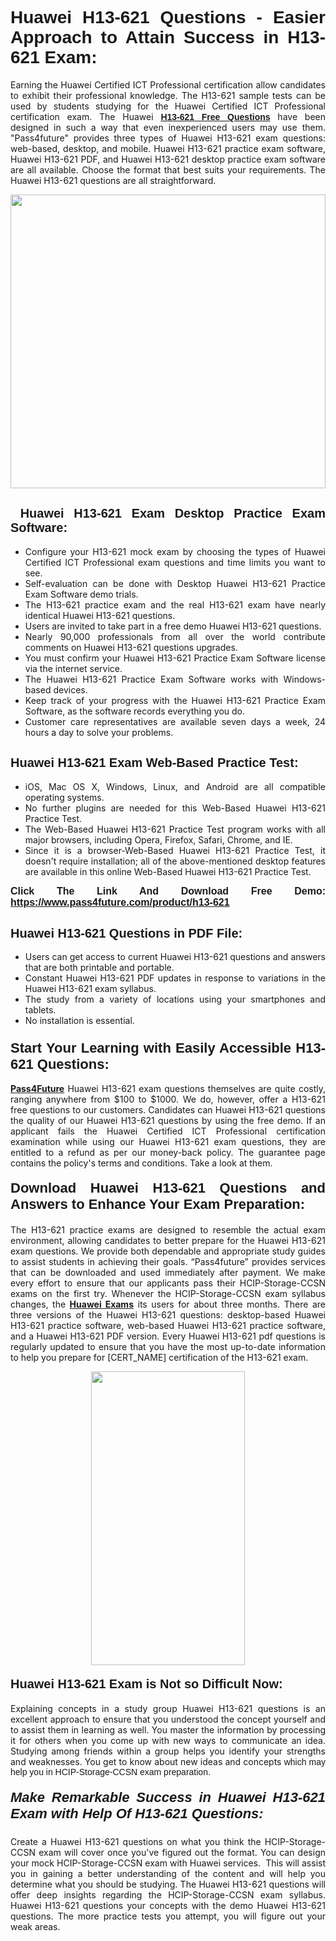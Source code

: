 <h1 style="text-align: justify;"><span style="font-family:Tahoma,Geneva,sans-serif;"><strong>Huawei H13-621 Questions - Easier Approach to Attain Success in H13-621 Exam:</strong></span></h1>

<p style="text-align: justify;">Earning the Huawei Certified ICT Professional certification allow candidates to exhibit their professional knowledge. The H13-621 sample tests can be used by students studying for the Huawei Certified ICT Professional certification exam. The Huawei <a href="https://www.pass4future.com/questions/huawei/h13-621" target="_blank"><span style="font-family:Tahoma,Geneva,sans-serif;"><strong>H13-621 Free Questions</strong></span></a> have been designed in such a way that even inexperienced users may use them. "Pass4future" provides three types of Huawei H13-621 exam questions: web-based, desktop, and mobile. Huawei H13-621 practice exam software, Huawei H13-621 PDF, and Huawei H13-621 desktop practice exam software are all available. Choose the format that best suits your requirements. The Huawei H13-621 questions are all straightforward.</p>

<p style="text-align: justify;"><a href="https://www.pass4future.com/product/h13-621" target="_blank"><img alt="" src="https://lh3.googleusercontent.com/pw/AM-JKLU5_aushiRQbaoUdVonD_1om6esFnUm_j21jdeI1V3aesz_ETcO2Y8QVj0ZamD1vJ__MzXKNoh3XzzrDTXgudBuMwEatvdphNwcixeZDIncATvFdVanIchOfqVuIJHbWkG03KYMH2pwXnb7WaAnvI3g=w1366-h490-no?authuser=0" style="width: 100%; height: 470px;" /></a></p>

<h2 style="text-align: justify;"><strong><span style="font-family:Tahoma,Geneva,sans-serif;"><span style="font-size:20px;"> Huawei H13-621 Exam Desktop Practice Exam Software:</span></span></strong></h2>

<ul>
	<li style="text-align: justify;">Configure your H13-621 mock exam by choosing the types of Huawei Certified ICT Professional exam questions and time limits you want to see.</li>
	<li style="text-align: justify;">Self-evaluation can be done with Desktop Huawei H13-621 Practice Exam Software demo trials.</li>
	<li style="text-align: justify;">The H13-621 practice exam and the real H13-621 exam have nearly identical Huawei H13-621 questions.</li>
	<li style="text-align: justify;">Users are invited to take part in a free demo Huawei H13-621 questions.</li>
	<li style="text-align: justify;">Nearly 90,000 professionals from all over the world contribute comments on Huawei H13-621 questions upgrades.</li>
	<li style="text-align: justify;">You must confirm your Huawei H13-621 Practice Exam Software license via the internet service.</li>
	<li style="text-align: justify;">The Huawei H13-621 Practice Exam Software works with Windows-based devices.</li>
	<li style="text-align: justify;">Keep track of your progress with the Huawei H13-621 Practice Exam Software, as the software records everything you do.</li>
	<li style="text-align: justify;">Customer care representatives are available seven days a week, 24 hours a day to solve your problems.</li>
</ul>

<h2 style="text-align: justify;"><span style="font-family:Tahoma,Geneva,sans-serif;"><strong><span style="font-size:20px;">Huawei H13-621 Exam Web-Based Practice Test:</span></strong></span></h2>

<ul>
	<li style="text-align: justify;">iOS, Mac OS X, Windows, Linux, and Android are all compatible operating systems.</li>
	<li style="text-align: justify;">No further plugins are needed for this Web-Based Huawei H13-621 Practice Test.</li>
	<li style="text-align: justify;">The Web-Based Huawei H13-621 Practice Test program works with all major browsers, including Opera, Firefox, Safari, Chrome, and IE.</li>
	<li style="text-align: justify;">Since it is a browser-Web-Based Huawei H13-621 Practice Test, it doesn't require installation; all of the above-mentioned desktop features are available in this online Web-Based Huawei H13-621 Practice Test.</li>
</ul>

<p style="text-align: justify;"><span style="font-family:Tahoma,Geneva,sans-serif;"><span style="font-size:16px;"><strong>Click The Link And Download Free Demo:</strong></span></span> <a href="https://www.pass4future.com/product/h13-621" target="_blank"><span style="font-family:Tahoma,Geneva,sans-serif;"><span style="font-size:16px;"><strong>https://www.pass4future.com/product/h13-621</strong></span></span></a></p>

<h2 style="text-align: justify;"><strong><span style="font-family:Tahoma,Geneva,sans-serif;"><span style="font-size:20px;">Huawei H13-621 Questions in PDF File:</span></span></strong></h2>

<ul>
	<li style="text-align: justify;">Users can get access to current Huawei H13-621 questions and answers that are both printable and portable.</li>
	<li style="text-align: justify;">Constant Huawei H13-621 PDF updates in response to variations in the Huawei H13-621 exam syllabus.</li>
	<li style="text-align: justify;">The study from a variety of locations using your smartphones and tablets.</li>
	<li style="text-align: justify;">No installation is essential.</li>
</ul>

<h3 style="text-align: justify;"><span style="font-family:Tahoma,Geneva,sans-serif;"><strong><span style="font-size:22px;">Start Your Learning with Easily Accessible H13-621 Questions:</span></strong></span></h3>

<p style="text-align: justify;"><strong><a href="https://www.pass4future.com/" target="_blank">Pass4Future</a></strong> Huawei H13-621 exam questions themselves are quite costly, ranging anywhere from $100 to $1000. We do, however, offer a H13-621 free questions to our customers. Candidates can Huawei H13-621 questions the quality of our Huawei H13-621 questions by using the free demo. If an applicant fails the Huawei Certified ICT Professional certification examination while using our Huawei H13-621 exam questions, they are entitled to a refund as per our money-back policy. The guarantee page contains the policy's terms and conditions. Take a look at them.</p>

<h4 style="text-align: justify;"><strong><span style="font-family:Tahoma,Geneva,sans-serif;"><span style="font-size:22px;">Download Huawei H13-621 Questions and Answers to Enhance Your Exam Preparation:</span></span></strong></h4>

<p style="text-align: justify;">The H13-621 practice exams are designed to resemble the actual exam environment, allowing candidates to better prepare for the Huawei H13-621 exam questions. We provide both dependable and appropriate study guides to assist students in achieving their goals. “Pass4future” provides services that can be downloaded and used immediately after payment. We make every effort to ensure that our applicants pass their HCIP-Storage-CCSN exams on the first try. Whenever the HCIP-Storage-CCSN exam syllabus changes, the <strong><a href="https://www.pass4future.com/huawei" target="_blank">Huawei Exams</a></strong> its users for about three months. There are three versions of the Huawei H13-621 questions: desktop-based Huawei H13-621 practice software, web-based Huawei H13-621 practice software, and a Huawei H13-621 PDF version. Every Huawei H13-621 pdf questions is regularly updated to ensure that you have the most up-to-date information to help you prepare for [CERT_NAME] certification of the H13-621 exam.</p>

<p style="text-align: center;"><a href="https://www.pass4future.com/product/h13-621" target="_blank"><img alt="" src="https://lh3.googleusercontent.com/pw/AM-JKLV3yUm3jiqqIo1xIsj1VJ_UeysYexQY-pRYO0rIFl3vg11QZioN-gzffpw2AfKqFynWuvoXOreWrWS0swpr4xmOSWfwII2jvatteuqrfxiWGFBSHPiZUCoi33jqeymK5dmu-0enyX6tayRCAMHw05jv=s617-no?authuser=0" style="width: 70%; height: 470px;" /></a></p>

<h4 style="text-align: justify;"><strong><span style="font-family:Tahoma,Geneva,sans-serif;"><span style="font-size:20px;">Huawei H13-621 Exam is Not so Difficult Now:</span></span></strong></h4>

<p style="text-align: justify;">Explaining concepts in a study group Huawei H13-621 questions is an excellent approach to ensure that you understood the concept yourself and to assist them in learning as well. You master the information by processing it for others when you come up with new ways to communicate an idea. Studying among friends within a group helps you identify your strengths and weaknesses. You get to know about new ideas and concepts <span style="font-family:Tahoma,Geneva,sans-serif;">which may help you in HCIP-Storage-CCSN exam preparation.</span></p>

<h5 style="text-align: justify;"><span style="font-family:Tahoma,Geneva,sans-serif;"><span style="font-size:22px;"><strong>Make Remarkable Success in Huawei H13-621 Exam with Help Of H13-621 Questions:</strong></span></span></h5>

<p style="text-align: justify;">Create a Huawei H13-621 questions on what you think the HCIP-Storage-CCSN exam will cover once you've figured out the format. You can design your mock HCIP-Storage-CCSN exam with Huawei services.  This will assist you in gaining a better understanding of the content and will help you determine what you should be studying. The Huawei H13-621 questions will offer deep insights regarding the HCIP-Storage-CCSN exam syllabus. Huawei H13-621 questions your concepts with the demo Huawei H13-621 questions. The more practice tests you attempt, you will figure out your weak areas.</p>
